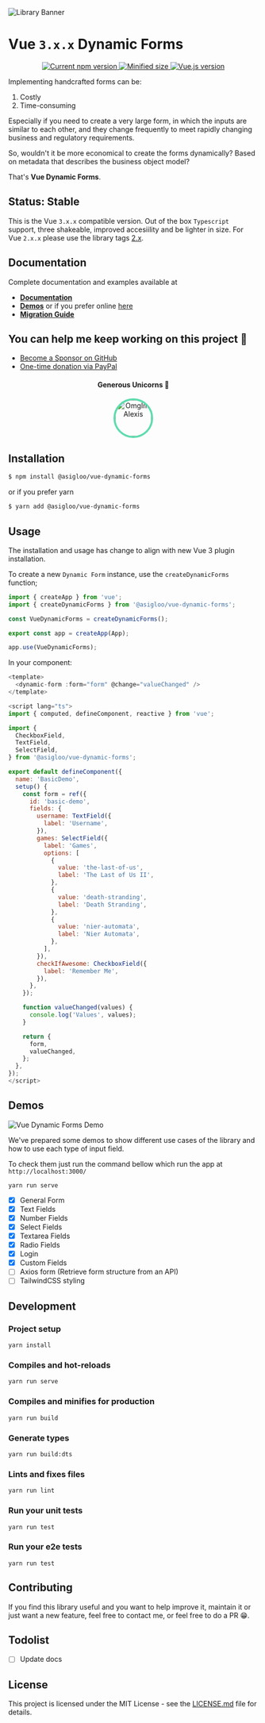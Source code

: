 ![Library Banner](https://res.cloudinary.com/alvarosaburido/image/upload/v1589993773/portfolio/web/vue-dynamic-forms/open-graph-preview_kv4glm.png)

# Vue `3.x.x` Dynamic Forms

<p align="center">
  <a href="https://www.npmjs.com/package/@asigloo/vue-dynamic-forms">
    <img src="https://badgen.net/npm/v/@asigloo/vue-dynamic-forms" alt="Current npm version">
  </a>

  <a href="https://bundlephobia.com/result?p=@asigloo/vue-dynamic-forms">
    <img src="https://flat.badgen.net/bundlephobia/min/@asigloo/vue-dynamic-forms" alt="Minified size">
   </a>

  <a href="https://vuejs.org">
    <img src="https://flat.badgen.net/badge/vue.js/3.x.x/4fc08d?icon=github" alt="Vue.js version">
  </a>
</p>

Implementing handcrafted forms can be:

1. Costly
2. Time-consuming

Especially if you need to create a very large form, in which the inputs are similar to each other, and they change frequently to meet rapidly changing business and regulatory requirements.

So, wouldn't it be more economical to create the forms dynamically? Based on metadata that describes the business object model?

That's **Vue Dynamic Forms**.

## Status: Stable

This is the Vue `3.x.x` compatible version. Out of the box `Typescript` support, three shakeable, improved accesiility and be lighter in size. For Vue `2.x.x` please use the library tags [2.x](https://github.com/alvarosaburido/vue-dynamic-forms/tree/2.x).

## Documentation

Complete documentation and examples available at

- **[Documentation](https://vue-dynamic-forms.alvarosaburido.dev/)**
- **[Demos](#demos)** or if you prefer online [here](https://vue-dynamic-forms-demos.alvarosaburido.dev/)
- **[Migration Guide](https://vue-dynamic-forms.alvarosaburido.dev/v3/guide/migration-guide.html)**

## You can help me keep working on this project 💚

- [Become a Sponsor on GitHub](https://github.com/sponsors/alvarosaburido)
- [One-time donation via PayPal](https://paypal.me/alvarosaburido)

<h4 align="center">Generous Unicorns 🦄</h4>

<p align="center">
  <a href="https://github.com/OmgImAlexis" target="_blank" rel="noopener noreferrer" ">
    <img src="https://avatars.githubusercontent.com/u/6525926?v=4" height="72px"  style="border-radius: 100%; overflow: hidden; border: 4px solid #5EDCAE" alt="OmgImAlexis">
  </a>
</p>

## Installation

```bash
$ npm install @asigloo/vue-dynamic-forms
```

or if you prefer yarn

```bash
$ yarn add @asigloo/vue-dynamic-forms
```

## Usage

The installation and usage has change to align with new Vue 3 plugin installation.

To create a new `Dynamic Form` instance, use the `createDynamicForms` function;

```js
import { createApp } from 'vue';
import { createDynamicForms } from '@asigloo/vue-dynamic-forms';

const VueDynamicForms = createDynamicForms();

export const app = createApp(App);

app.use(VueDynamicForms);
```

In your component:

```javascript
<template>
  <dynamic-form :form="form" @change="valueChanged" />
</template>

<script lang="ts">
import { computed, defineComponent, reactive } from 'vue';

import {
  CheckboxField,
  TextField,
  SelectField,
} from '@asigloo/vue-dynamic-forms';

export default defineComponent({
  name: 'BasicDemo',
  setup() {
    const form = ref({
      id: 'basic-demo',
      fields: {
        username: TextField({
          label: 'Username',
        }),
        games: SelectField({
          label: 'Games',
          options: [
            {
              value: 'the-last-of-us',
              label: 'The Last of Us II',
            },
            {
              value: 'death-stranding',
              label: 'Death Stranding',
            },
            {
              value: 'nier-automata',
              label: 'Nier Automata',
            },
          ],
        }),
        checkIfAwesome: CheckboxField({
          label: 'Remember Me',
        }),
      },
    });

    function valueChanged(values) {
      console.log('Values', values);
    }

    return {
      form,
      valueChanged,
    };
  },
});
</script>
```

## Demos

![Vue Dynamic Forms Demo](https://res.cloudinary.com/alvarosaburido/image/upload/v1610265908/vue-dynamic-forms-demo.png)

We've prepared some demos to show different use cases of the library and how to use each type of input field.

To check them just run the command bellow which run the app at `http://localhost:3000/ `

```
yarn run serve
```

- [x] General Form
- [x] Text Fields
- [x] Number Fields
- [x] Select Fields
- [x] Textarea Fields
- [x] Radio Fields
- [x] Login
- [x] Custom Fields
- [ ] Axios form (Retrieve form structure from an API)
- [ ] TailwindCSS styling

## Development

### Project setup

```
yarn install
```

### Compiles and hot-reloads

```
yarn run serve
```

### Compiles and minifies for production

```
yarn run build
```

### Generate types

```
yarn run build:dts
```

### Lints and fixes files

```
yarn run lint
```

### Run your unit tests

```
yarn run test
```

### Run your e2e tests

```
yarn run test
```

## Contributing

If you find this library useful and you want to help improve it, maintain it or just want a new feature, feel free to contact me, or feel free to do a PR 😁.

## Todolist

- [ ] Update docs

## License

This project is licensed under the MIT License - see the [LICENSE.md](LICENSE.md) file for details.
